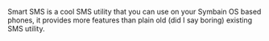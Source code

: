 Smart SMS is a cool SMS utility that you can use on your Symbain OS based phones, it provides more features than plain old (did I say boring) existing SMS utility.